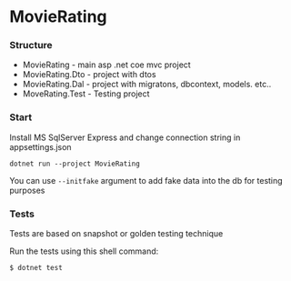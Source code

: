 # MovieRating

### Structure
* MovieRating - main asp .net coe mvc project
* MovieRating.Dto - project with dtos
* MovieRating.Dal - project with migratons, dbcontext, models. etc..
* MoveRating.Test - Testing project

### Start
Install MS SqlServer Express and change connection string in appsettings.json

`dotnet run --project MovieRating`

You can use `--initfake` argument to add fake data into the db for testing purposes

### Tests
Tests are based on snapshot or golden testing technique
  
Run the tests using this shell command:

```console
$ dotnet test
```
